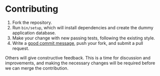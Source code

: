 # Contributing

1. Fork the repository.
2. Run `bin/setup`, which will install dependencies and create the dummy
   application database.
3. Make your change with new passing tests, following the existing style.
4. Write a [good commit message], push your fork, and submit a pull request.

[good commit message]: http://tbaggery.com/2008/04/19/a-note-about-git-commit-messages.html

Others will give constructive feedback.  This is a time for discussion and
improvements, and making the necessary changes will be required before we can
merge the contribution.
